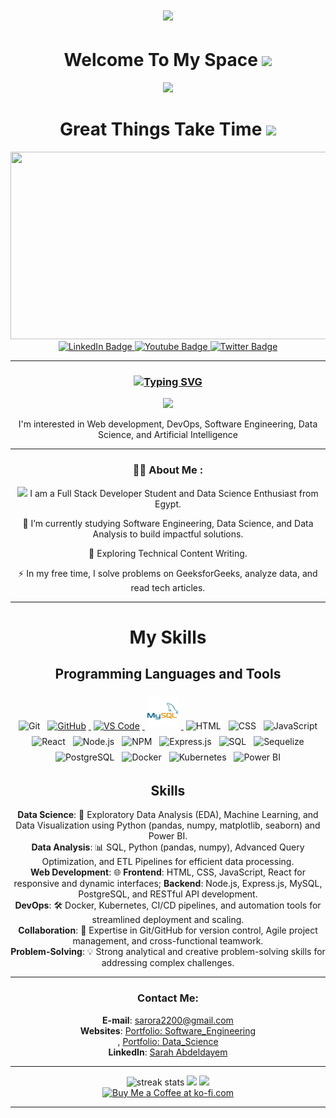 <h1 align="center">
    <img src="https://readme-typing-svg.herokuapp.com/?font=Righteous&size=35&center=true&vCenter=true&width=500&height=70&duration=4000&lines=Hi+There!+👋;+I'm+Sarah+Abdeldayem!;" />
</h1>

<h1 align="center">
  Welcome To My Space
  <img src="https://media.giphy.com/media/hvRJCLFzcasrR4ia7z/giphy.gif" width="30px"/>
</h1>
<div id="header" align="center">
  <img src="https://media.giphy.com/media/hpXdHPfFI5wTABdDx9/giphy.gif" width="500"/>
</div>

<h1 align="center">
  Great Things Take Time
  <img src="https://media.giphy.com/media/ehz3LfVj7NvpY8jYUY/giphy.gif" width="30px"/>
</h1>
<div align="center">
  <img src="https://media.giphy.com/media/v1.Y2lkPTc5MGI3NjExbmQyeTVxdGxzMW1hdnF3OGZtcGh5bjVqYTU2MHl3cWtwbDA3NDlyciZlcD12MV9pbnRlcm5hbF9naWZfYnlfaWQmY3Q9Zw/L1R1tvI9svkIWwpVYr/giphy.gif" width="600" height="300"/>

<div id="badges" align="center">
  <a href="https://www.linkedin.com/in/sarah-ahmed-078868151/">
    <img src="https://img.shields.io/badge/LinkedIn-blue?style=for-the-badge&logo=linkedin&logoColor=white" alt="LinkedIn Badge"/>
  </a>
  <a href="https://www.youtube.com/@Sarah_Abdeldayem">
    <img src="https://img.shields.io/badge/YouTube-red?style=for-the-badge&logo=youtube&logoColor=white" alt="Youtube Badge"/>
  </a>
  <a href="https://twitter.com/sarahah2200">
    <img src="https://img.shields.io/badge/Twitter-blue?style=for-the-badge&logo=twitter&logoColor=white" alt="Twitter Badge"/>
  </a>
</div>

--- 

### [![Typing SVG](https://readme-typing-svg.herokuapp.com?font=comfortaa&color=016EEA&size=24&width=500&lines=Full+Stack+Software+Engineer;Data+Science+Enthusiast;Machine+Learning+Practitioner)](https://git.io/typing-svg)<br>

<p align="center">
    <img src="https://readme-typing-svg.herokuapp.com/?font=comfortaa&color=016EEA&size=24&center=true&vCenter=true&width=500&height=70&duration=4000&lines=Full+Stack+Software+Engineer;Data+Science+Enthusiast;Machine+Learning+Practitioner;" />
</p>

I'm interested in Web development, DevOps, Software Engineering, Data Science, and Artificial Intelligence<br>

---
### :woman_technologist: About Me :
 <img src="https://media.giphy.com/media/WUlplcMpOCEmTGBtBW/giphy.gif" width="30"> I am a Full Stack Developer Student and Data Science Enthusiast from Egypt.
 
 :telescope: I’m currently studying Software Engineering, Data Science, and Data Analysis to build impactful solutions.

 :seedling: Exploring Technical Content Writing.

 :zap: In my free time, I solve problems on GeeksforGeeks, analyze data, and read tech articles.

---
# My Skills

## Programming Languages and Tools
<p align="center">
  <img src="https://cdn.jsdelivr.net/gh/devicons/devicon/icons/git/git-original.svg" alt="Git" height="40" style="margin:4px">
  <a href="https://github.com/hardope" target="_blank" rel="noreferrer">
    <img src="https://encrypted-tbn0.gstatic.com/images?q=tbn:ANd9GcSuZ3SKA8cR3JS27Y_ijrqVSHjoDKjM_bhK7Q&usqp=CAU" alt="GitHub" height="40" style="margin:4px">
  </a>
  <a href="https://code.visualstudio.com/download" target="_blank" rel="noreferrer">
    <img src="https://cdn.jsdelivr.net/gh/devicons/devicon/icons/vscode/vscode-original.svg" alt="VS Code" height="40" style="margin:4px">
  </a>
  <a href="https://www.mysql.com/" target="_blank" rel="noreferrer">
    <img src="https://raw.githubusercontent.com/devicons/devicon/master/icons/mysql/mysql-original-wordmark.svg" alt="MySQL" height="50" style="margin:4px">
  </a>
  <img src="https://user-images.githubusercontent.com/76790341/190482427-414de214-10ea-4b75-9949-9d2e51c50b09.png" alt="HTML" height="40" style="margin:4px">
  <img src="https://user-images.githubusercontent.com/76790341/190482899-5367a114-82bb-48e4-987e-d371df18d545.png" alt="CSS" height="40" style="margin:4px">
  <img src="https://user-images.githubusercontent.com/76790341/187140476-61664fc5-1562-48a3-a5a5-f2f6d8ac917f.png" alt="JavaScript" height="40" style="margin:4px">
  <img src="https://user-images.githubusercontent.com/76790341/187141646-76dd8b84-1e63-4b5e-b61d-30040f2573cb.png" alt="React" height="40" style="margin:4px">
  <img src="https://github.com/hardope/hardope/assets/76790341/6b3a8d51-5374-4adf-ac87-2f8dd704ce64" alt="Node.js" height="40" style="margin:4px">
  <img src="https://user-images.githubusercontent.com/76790341/187142840-1acfcea2-a215-4f56-b11e-216fc8aa885b.png" alt="NPM" height="40" style="margin:4px">
  <img src="https://github.com/hardope/hardope/assets/76790341/bdd1c63a-98bd-45fa-b82e-0f8c44485066" alt="Express.js" height="40" style="margin:4px">
  <img src="https://user-images.githubusercontent.com/76790341/187141391-bfad1a42-3cc2-4edd-903b-6d362ee63fc2.png" alt="SQL" height="40" style="margin:4px">
  <img src="https://user-images.githubusercontent.com/76790341/187142293-2280c369-2a56-4dcd-8547-df421d9421fe.png" alt="Sequelize" height="40" style="margin:4px">
  <img src="https://user-images.githubusercontent.com/76790341/187142409-fa9b3fc9-8e08-4870-b4d9-a630a3505339.png" alt="PostgreSQL" height="40" style="margin:4px">
  <img src="https://github.com/hardope/hardope/assets/76790341/66b41f49-af77-496f-ae72-dbd8dcbfa880" alt="Docker" height="50" style="margin:4px">
  <img src="https://github.com/hardope/hardope/assets/76790341/425bdf25-ee62-40f0-a5c9-2c917f1ee9d2" alt="Kubernetes" height="50" style="margin:4px">
  <img src="https://logos-world.net/wp-content/uploads/2022/02/Power-BI-Logo.png" alt="Power BI" height="40" style="margin:4px">
</p>

## Skills

**Data Science**: 🧠 Exploratory Data Analysis (EDA), Machine Learning, and Data Visualization using Python (pandas, numpy, matplotlib, seaborn) and Power BI.  
**Data Analysis**: 📊 SQL, Python (pandas, numpy), Advanced Query Optimization, and ETL Pipelines for efficient data processing.  
**Web Development**: 🌐 **Frontend**: HTML, CSS, JavaScript, React for responsive and dynamic interfaces; **Backend**: Node.js, Express.js, MySQL, PostgreSQL, and RESTful API development.  
**DevOps**: 🛠️ Docker, Kubernetes, CI/CD pipelines, and automation tools for streamlined deployment and scaling.  
**Collaboration**: 🤝 Expertise in Git/GitHub for version control, Agile project management, and cross-functional teamwork.  
**Problem-Solving**: 💡 Strong analytical and creative problem-solving skills for addressing complex challenges.


---

### Contact Me: <br>
**E-mail**: sarora2200@gmail.com<br>
**Websites**: [Portfolio: Software_Engineering](https://sarora2200.github.io/SARAH.ABDELDAYEM/)<br>, [Portfolio: Data_Science](https://sarora2200.github.io/SARAH_ABDELDAYEM/)<br>
**LinkedIn**: [Sarah Abdeldayem](https://www.linkedin.com/in/sarah-a-abdeldayem/)<br>

---

<img height="200em" src="https://github-readme-streak-stats-salesp07.vercel.app/?user=sarora2200&count_private=true&theme=default&border_radius=10" alt="streak stats"/>
<img height="200em" src="https://github-profile-summary-cards.vercel.app/api/cards/repos-per-language?username=sarora2200"/>
<img height="200em" src="https://github-profile-summary-cards.vercel.app/api/cards/stats?username=sarora2200&theme=github"/>
</div>

<div align="center">
<a href='https://ko-fi.com/sarora2200' target='_blank'><img height='64' style='border:0px;height:64px;' src='https://storage.ko-fi.com/cdn/kofi1.png?v=3' border='0' alt='Buy Me a Coffee at ko-fi.com' /></a>
</div>


- ---
